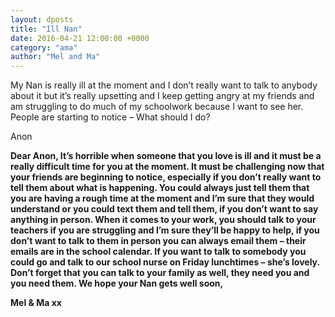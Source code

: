 ```yaml
---
layout: dposts
title: "Ill Nan"
date: 2016-04-21 12:00:00 +0000
category: "ama"
author: "Mel and Ma"
---
```

My Nan is really ill at the moment and I don’t really want to talk to anybody about it but it’s really upsetting and I keep getting angry at my friends and am struggling to do much of my schoolwork because I want to see her. People are starting to notice – What should I do?

Anon

**Dear Anon, It’s horrible when someone that you love is ill and it must be a really difficult time for you at the moment. It must be  challenging now that your friends are beginning to notice, especially if you don’t really want to tell them about what is happening. You could always just tell them that you are having a rough time at the moment and I’m sure that they would understand or you could text them and tell them, if you don’t want to say anything in person. When it comes to your work, you should talk to your teachers if you are struggling and I’m sure they’ll be happy to help, if you don’t want to talk to them in person you can always email them – their emails are in the school calendar. If you want to talk to somebody you could go and talk to our school nurse on Friday lunchtimes – she’s lovely. Don’t forget that you can talk to your family as well, they need you and you need them. We hope your Nan gets well soon,**

**Mel & Ma xx**
